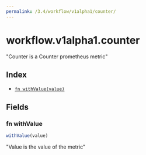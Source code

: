 ```yaml
---
permalink: /3.4/workflow/v1alpha1/counter/
---
```


# workflow.v1alpha1.counter

"Counter is a Counter prometheus metric"

## Index

* [`fn withValue(value)`](#fn-withvalue)

## Fields

### fn withValue

```ts
withValue(value)
```

"Value is the value of the metric"